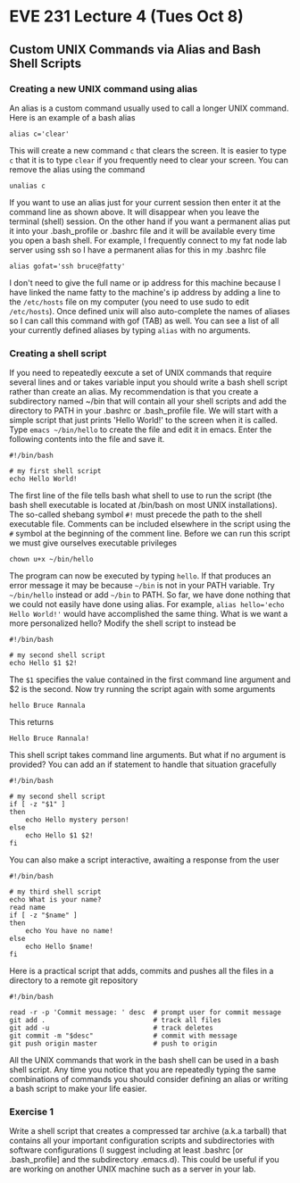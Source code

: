 # EVE 231 Lecture 4 (Tues Oct 8)

## Custom UNIX Commands via Alias and Bash Shell Scripts

### Creating a new UNIX command using alias
An alias is a custom command usually used to call a longer UNIX command. Here is an example of a bash alias
```
alias c='clear'
```
This will create a new command ```c``` that clears the screen. It is easier to type ```c``` that it is to type ```clear``` if you frequently need to clear your screen.
You can remove the alias using the command 
```
unalias c
```
If you want to use an alias just for your current session then enter it at the command line as shown above. It will disappear when you leave the terminal (shell) session. On the other hand if you want a permanent alias put it into your .bash_profile or .bashrc file and it will be available every time you open a bash shell. For example, I frequently connect to my fat node lab server using ssh so I have a permanent alias for this in my .bashrc file
```
alias gofat='ssh bruce@fatty'
```
I don't need to give the full name or ip address for this machine because I have linked the name fatty to the machine's ip address by adding a line to the ```/etc/hosts``` file on my computer (you need to use sudo to edit ```/etc/hosts```). 
Once defined unix will also auto-complete the names of aliases so I can call this command with gof (TAB) as well. You can see a list of all your currently defined aliases by typing ```alias``` with no arguments.

### Creating a shell script
If you need to repeatedly eexcute a set of UNIX commands that require several lines and or takes variable input you should write a bash shell script rather than create an alias. My recommendation is that you create a subdirectory named ~/bin that will contain all your shell scripts and add the directory to PATH in your .bashrc or .bash_profile file. We will start with a simple script that just prints 'Hello World!' to the screen when it is called. Type ```emacs ~/bin/hello``` to create the file and edit it in emacs. Enter the following contents into the file and save it.
```
#!/bin/bash

# my first shell script
echo Hello World!
```
The first line of the file tells bash what shell to use to run the script (the bash shell executable is located at /bin/bash on most UNIX installations). The so-called shebang symbol ```#!``` must precede the path to the shell executable file. Comments can be included elsewhere in the script using the ```#``` symbol at the beginning of the comment line. Before we can run this script we must give ourselves executable privileges 
```
chown u+x ~/bin/hello
```
The program can now be executed by typing ```hello```. If that produces an error message it may be because ```~/bin``` is not in your PATH variable. Try ```~/bin/hello``` instead or add ```~/bin``` to PATH. So far, we have done nothing that we could not easily have done using alias. For example,
```alias hello='echo Hello World!'``` would have accomplished the same thing. What is we want a more personalized hello? Modify the shell script to instead be
```
#!/bin/bash

# my second shell script
echo Hello $1 $2!
```
The ```$1``` specifies the value contained in the first command line argument and $2 is the second. Now try running the script again with some arguments
```
hello Bruce Rannala
```
This returns 
```
Hello Bruce Rannala!
```
This shell script takes command line arguments. But what if no argument is provided? You can add an if statement to handle that situation gracefully
```
#!/bin/bash

# my second shell script
if [ -z "$1" ]
then
	echo Hello mystery person!
else
	echo Hello $1 $2!
fi

```
You can also make a script interactive, awaiting a response from the user 
```
#!/bin/bash

# my third shell script
echo What is your name?
read name
if [ -z "$name" ]
then
    echo You have no name!
else
    echo Hello $name!
fi
```
Here is a practical script that adds, commits and pushes all the files in a directory to a remote git repository
```
#!/bin/bash

read -r -p 'Commit message: ' desc  # prompt user for commit message
git add .                           # track all files
git add -u                          # track deletes
git commit -m "$desc"               # commit with message
git push origin master              # push to origin
```
All the UNIX commands that work in the bash shell can be used in a bash shell script. Any time you notice that you are repeatedly typing the same combinations of commands you should consider defining an alias or writing a bash script to make your life easier.

### Exercise 1
Write a shell script that creates a compressed tar archive (a.k.a tarball) that contains all your important configuration scripts and subdirectories with software configurations (I suggest including at least .bashrc [or .bash_profile] and the subdirectory .emacs.d). This could be useful if you are working on another UNIX machine such as a server  in your lab. 



